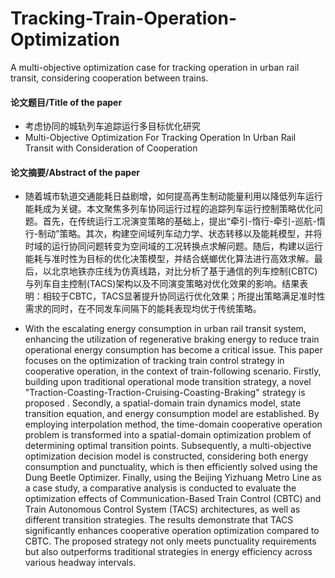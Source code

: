 # Tracking-Train-Operation-Optimization
A multi-objective optimization case for tracking operation in urban rail transit, considering cooperation between trains. 

#### 论文题目/Title of the paper
- 考虑协同的城轨列车追踪运行多目标优化研究
- Multi-Objective Optimization For Tracking Operation In Urban Rail Transit with Consideration of Cooperation
#### 论文摘要/Abstract of the paper
- 随着城市轨道交通能耗日益剧增，如何提高再生制动能量利用以降低列车运行能耗成为关键。本文聚焦多列车协同运行过程的追踪列车运行控制策略优化问题。首先，在传统运行工况演变策略的基础上，提出“牵引-惰行-牵引-巡航-惰行-制动”策略。其次，构建空间域列车动力学、状态转移以及能耗模型，并将时域的运行协同问题转变为空间域的工况转换点求解问题。随后，构建以运行能耗与准时性为目标的优化决策模型，并结合蜣螂优化算法进行高效求解。最后，以北京地铁亦庄线为仿真线路，对比分析了基于通信的列车控制(CBTC)与列车自主控制(TACS)架构以及不同演变策略对优化效果的影响。结果表明：相较于CBTC，TACS显著提升协同运行优化效果；所提出策略满足准时性需求的同时，在不同发车间隔下的能耗表现均优于传统策略。

- With the escalating energy consumption in urban rail transit system, enhancing the utilization of regenerative braking energy to reduce train operational energy consumption has become a critical issue. This paper focuses on the optimization of tracking train control strategy in cooperative operation, in the context of train-following scenario. Firstly, building upon traditional operational mode transition strategy, a novel "Traction-Coasting-Traction-Cruising-Coasting-Braking" strategy is proposed . Secondly, a spatial-domain train dynamics model, state transition equation, and energy consumption model are established. By employing interpolation method, the time-domain cooperative operation problem is transformed into a spatial-domain optimization problem of determining optimal transition points. Subsequently, a multi-objective optimization decision model is constructed, considering both energy consumption and punctuality, which is then efficiently solved using the Dung Beetle Optimizer. Finally, using the Beijing Yizhuang Metro Line as a case study, a comparative analysis is conducted to evaluate the optimization effects of Communication-Based Train Control (CBTC) and Train Autonomous Control System (TACS) architectures, as well as different transition strategies. The results demonstrate that TACS significantly enhances cooperative operation optimization compared to CBTC. The proposed strategy not only meets punctuality requirements but also outperforms traditional strategies in energy efficiency across various headway intervals. 
